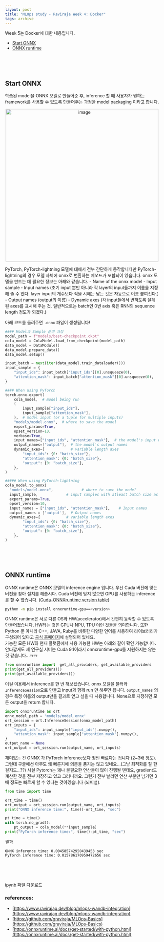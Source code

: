 ```yaml
---
layout: post
title: "MLOps study - Raviraja Week 4: Docker"
tags: archive
---
```


Week 5는 Docker에 대한 내용입니다. 
- [Start ONNX](#start-onnx)
- [ONNX runtime](#onnx-runtime)

<br><br><br>

## Start ONNX

학습된 model을 ONNX 모델로 만들어준 후, inference 할 때 사용자가 원하는 framework를 사용할 수 있도록 만들어주는 과정을 model packaging 이라고 합니다. 
<p align="center">
    <img width="500" alt="image" src="https://user-images.githubusercontent.com/57203764/197336149-82d68617-8fff-4216-b457-6f828a861bd7.png">
</p>
PyTorch, PyTorch-lightning 모델에 대해서 전부 간단하게 동작합니다만 PyTorch-lightning의 경우 모델 자체에 onnx로 변환하는 메쏘드가 포함되어 있습니다. onnx 모델을 만드는 데 필요한 정보는 아래와 같습니다.
- Name of the onnx model
- Input sample
- Input names (초기 input 뿐만 아니라 각 layer의 input들까지 이름을 지정해 줄 수 있다. layer input의 개수보다 적을 시에는 남는 것은 자동으로 이름 붙여진다.)
- Output names (output의 이름)
- Dynamic axes (각 input들에서 변하도록 설계된 axes를 표시해 주는 것. 일반적으로는 batch인 0번 axis 혹은 RNN의 sequence length 정도가 되겠다.)
  
아래 코드를 돌려주면 `.onnx` 파일이 생성됩니다!  

```python
#### Model과 Sample 준비 과정 
model_path = f"models/best-checkpoint.ckpt"
cola_model = ColaModel.load_from_checkpoint(model_path)
data_model = DataModule()
data_model.prepare_data()
data_model.setup()

input_batch = next(iter(data_model.train_dataloader()))
input_sample = {
    "input_ids": input_batch["input_ids"][0].unsqueeze(0),
    "attention_mask": input_batch["attention_mask"][0].unsqueeze(0),
}

#### When using PyTorch
torch.onnx.export(
    cola_model,  # model being run
    (
        input_sample["input_ids"],
        input_sample["attention_mask"],
    ),  # model input (or a tuple for multiple inputs)
    "models/model.onnx",  # where to save the model
    export_params=True,
    opset_version=10,
    verbose=True,
    input_names=["input_ids", "attention_mask"],  # the model's input names
    output_names=["output"],  # the model's output names
    dynamic_axes={            # variable length axes
        "input_ids": {0: "batch_size"},
        "attention_mask": {0: "batch_size"},
        "output": {0: "batch_size"},
    },
)

##### When using PyTorch-lightning
cola_model.to_onnx(
  "models/model.onnx",             # where to save the model
  input_sample,             # input samples with atleast batch size as 1
  export_params=True,
  opset_version=10,
  input_names = ["input_ids", "attention_mask"],    # Input names
  output_names = ['output'],  # Output names
  dynamic_axes={            # variable length axes
        "input_ids": {0: "batch_size"},
        "attention_mask": {0: "batch_size"},
        "output": {0: "batch_size"},
    },
)
```

<br><br><br>

## ONNX runtime

ONNX runtime은 ONNX 모델의 inference engine 입니다. 우선 Cuda 버전에 맞는 버전을 찾아 설치를 해줍시다. Cuda 버전에 맞지 않으면 GPU를 사용하는 inference를 할 수 없습니다. ([Cuda-ONNXruntime version table](https://onnxruntime.ai/docs/execution-providers/CUDA-ExecutionProvider.html#requirements:~:text=Install%20ORT.-,Requirements,-Please%20reference%20table))
```bash
python -m pip install onnxruntime-gpu==<version>
```
ONNX runtime은 서로 다른 OS와 HW(accelerator)에서 간편히 동작할 수 있도록 만들어졌습니다. HW라는 것은 GPU나 NPU, TPU 이런 것들을 의미합니다. 또한 Python 뿐 아니라 C++, JAVA, Ruby를 비롯한 다양한 언어를 사용하여 라이브러리가 구성되어 있다고 [공식 홈페이지](https://onnxruntime.ai/docs/tutorials/accelerate-pytorch/pytorch.html#:~:text=C%2B%2B%2C%20Python%2C%20C%23%2C%20Java%2C%20Javascript%2C%20Julia%2C%20and%20Ruby)에 설명되어 있네요.  
가능한 모든 HW와 현재 플랫폼에서 사용 가능한 HW는 아래와 같이 확인 가능합니다. 안타깝게도 제 연구실 서버는 Cuda 9.1이라서 onnxruntime-gpu를 지원하지는 않는 것 같습니다...ㅠㅠ
```python
from onnxruntime import  get_all_providers, get_available_providers
print(get_all_providers())
print(get_available_providers())
```

이걸 이용해서 inference를 한 번 해보겠습니다. onnx 모델을 불러와 `InferenceSession`으로 만들고 input과 함께 run 만 해주면 됩니다. `output_names` 의 경우 특정 이름의 output만을 결과로 얻고 싶을 때 사용합니다. None으로 지정하면 모든 output을 return 합니다.
```python
import onnxruntime as ort
onnx_model_path = 'models/model.onnx'
ort_session = ort.InferenceSession(onnx_model_path)
ort_inputs = {
    "input_ids": input_sample["input_ids"].numpy(),
    "attention_mask": input_sample["attention_mask"].numpy(),
}
output_name = None
ort_output = ort_session.run(output_name, ort_inputs)
```

재미있는 건 ONNX 가 PyTorch inference보다 훨씬 빠르다는 겁니다 (2~3배 정도). 그런데 구글에선 아무도 왜 빠른지에 의문을 품지는 않고 있네요...(그냥 최적화를 잘 한걸지도...??) 사실 Pytorch는 꽤나 불필요한 연산들이 많이 진행될 텐데요, gradient도 계산한 것을 전부 저장하고 있고 그러니까요. 그런거 전부 날리면 연산 부분만 남기면 3배 정도는 빠르게 할 수 있다는 것이겠습니다 (뇌피셜).

```python
from time import time

ort_time = time()
ort_output = ort_session.run(output_name, ort_inputs)
print("ONNX inference time:", time()-ort_time, "sec")

pt_time = time()
with torch.no_grad():
    pt_output = cola_model(**input_sample)
print("PyTorch inference time:", time()-pt_time, "sec")
```
결과
```text
ONNX inference time: 0.004585742950439453 sec
PyTorch inference time: 0.015786170959472656 sec
```

<br><br><br>

[ipynb 파일 다운로드](../../../_codes/MLOps/Raviraja/Week4.ipynb)
<h3> references: </h3>

* [https://www.ravirajag.dev/blog/mlops-wandb-integration](https://www.ravirajag.dev/blog/mlops-wandb-integration)
* [https://github.com/graviraja/MLOps-Basics](https://github.com/graviraja/MLOps-Basics)
* [https://onnxruntime.ai/docs/get-started/with-python.html](https://onnxruntime.ai/docs/get-started/with-python.html)
